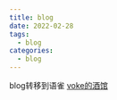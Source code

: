 ```yaml
---
title: blog
date: 2022-02-28
tags:
  - blog 
categories:
  - blog
---
```



blog转移到语雀
[voke的酒馆](https://www.yuque.com/shiren-md9zt/voke)